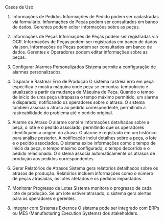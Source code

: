 Casos de Uso


1. Informações de Pedidos
    Informações de Pedido podem ser cadastradas via formulário.
    Informações de Peças podem ser consultados em banco de dados.
    Gerentes podem editar informações sobre as peças. 

2. Informações de Peças
    Informações de Peças podem ser registradas via OCR.
    Informações de Peças podem ser registradas em banco de dados via json.
    Informações de Peças podem ser consultados em banco de dados.
    Gerentes e Operadores podem editar informações sobre as peças. 

3. Configurar Alarmes Personalizados
    Sistema permite a configuração de alarmes personalizados. 

4. Disparar e Rastrear Erro de Produção
    O sistema rastreia erro em peça específica e mostra máquina onde peça se encontra.
    tempoInicio é atualizado a partir da mudança de Máquina de Peça.
    Quando o tempo de início de uma peça ultrapassa o tempo máximo permitido, um alarme é disparado, notificando os operadores sobre o atraso.
    O sistema também associa o atraso ao pedido correspondente, permitindo a rastreabilidade do problema até o pedido original.

5. Alarme de Atraso
	O alarme contém informações detalhadas sobre a peça, o lote e o pedido associado, permitindo que os operadores identifiquem a origem do atraso.
    O alarme é registrado em um histórico para análise posterior. A notificação inclui detalhes sobre a peça, o lote e o pedido associados.
    O sistema exibe informações como o tempo de início da peça, o tempo máximo configurado, o tempo decorrido e o pedido relacionado. 
    O sistema associa automaticamente os atrasos de produção aos pedidos correspondentes. 

6. Gerar Relatórios de Atrasos
    Sistema gera relatórios detalhados sobre os atrasos de produção. 
    Relatórios incluem informações como o número de peças atrasadas, os lotes afetados e os pedidos impactados.

7. Monitorar Progresso de Lotes
    Sistema monitora o progresso de cada lote de produção.
    Se um lote estiver atrasado, o sistema gera alertas para os operadores e gerentes. 
    
8. Integrar com Sistemas Externos
    O sistema pode ser integrado com ERPs ou MES (Manufacturing Execution Systems) dos stakeholders.
    